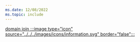 ```yaml
---
ms.date: 12/08/2022
ms.topic: include
---
```


[domain join :::image type="icon" source="../../../images/icons/information.svg" border="false":::](../hello-how-it-works-technology.md)
